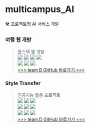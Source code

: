 # multicampus_AI
🛠 프로젝트형 AI 서비스 개발 

### 여행 웹 개발
> 풀스택 웹 개발
> <br> <img src="https://img.shields.io/badge/HTML5-E34F26?style=flat-square&logo=HTML5&logoColor=white"> <img src="https://img.shields.io/badge/CSS3-1572B6?style=flat-square&logo=CSS3&logoColor=white"> <img src="https://img.shields.io/badge/JavaScript-F7DF1E?style=flat-square&logo=JavaScript&logoColor=white"> <img src="https://img.shields.io/badge/Bootstrap-7952B3?style=flat-square&logo=Bootstrap&logoColor=white">
> <br> <img src="https://img.shields.io/badge/Python-3776AB?style=flat-square&logo=Python&logoColor=white"> <img src="https://img.shields.io/badge/Django-092E20?style=flat-square&logo=Django&logoColor=white">  <img src="https://img.shields.io/badge/Visual Studio Code-007ACC?style=flat-square&logo=Visual Studio Code&logoColor=white">
> <br> [>>> team B GitHub 바로가기 <<<](https://github.com/KDT-project-team-B/travel-assistant)

### Style Transfer
> 인공지능 활용 프로젝트
> <br> <img src="https://img.shields.io/badge/Python-3776AB?style=flat-square&logo=Python&logoColor=white"> <img src="https://img.shields.io/badge/Kaggle-20BEFF?style=flat-square&logo=Kaggle&logoColor=white"> <img src="https://img.shields.io/badge/Google Colab-F9AB00?style=flat-square&logo=Google Colab&logoColor=white">
> <br> <img src="https://img.shields.io/badge/HTML5-E34F26?style=flat-square&logo=HTML5&logoColor=white"> <img src="https://img.shields.io/badge/CSS3-1572B6?style=flat-square&logo=CSS3&logoColor=white"> <img src="https://img.shields.io/badge/JavaScript-F7DF1E?style=flat-square&logo=JavaScript&logoColor=white"> 
> <br> <img src="https://img.shields.io/badge/Django-092E20?style=flat-square&logo=Django&logoColor=white"> <img src="https://img.shields.io/badge/Heroku-430098?style=flat-square&logo=Heroku&logoColor=white"> <img src="https://img.shields.io/badge/Visual Studio Code-007ACC?style=flat-square&logo=Visual Studio Code&logoColor=white">
> <br> [>>> team D GitHub 바로가기 <<<](https://github.com/KDT-project-team-D/style-transfer)
